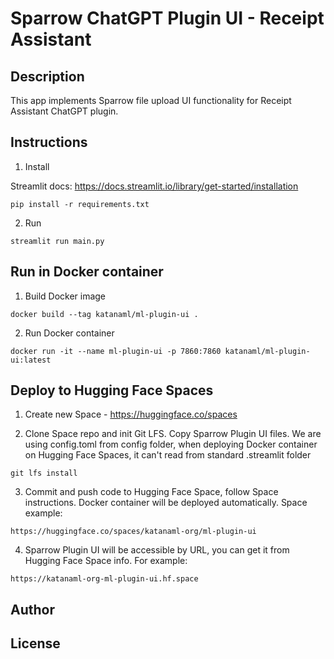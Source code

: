 # Sparrow ChatGPT Plugin UI - Receipt Assistant

## Description

This app implements Sparrow file upload UI functionality for Receipt Assistant ChatGPT plugin.

## Instructions

1. Install

Streamlit docs:
https://docs.streamlit.io/library/get-started/installation

```
pip install -r requirements.txt
```

2. Run

```
streamlit run main.py
```

## Run in Docker container

1. Build Docker image

```
docker build --tag katanaml/ml-plugin-ui .
```

2. Run Docker container

```
docker run -it --name ml-plugin-ui -p 7860:7860 katanaml/ml-plugin-ui:latest
```

## Deploy to Hugging Face Spaces

1. Create new Space - https://huggingface.co/spaces

2. Clone Space repo and init Git LFS. Copy Sparrow Plugin UI files. We are using config.toml from config folder, when deploying Docker container on Hugging Face Spaces, it can't read from standard .streamlit folder

```
git lfs install
```

3. Commit and push code to Hugging Face Space, follow Space instructions. Docker container will be deployed automatically. Space example:

```
https://huggingface.co/spaces/katanaml-org/ml-plugin-ui
```

4. Sparrow Plugin UI will be accessible by URL, you can get it from Hugging Face Space info. For example:

```
https://katanaml-org-ml-plugin-ui.hf.space
```

## Author


## License

